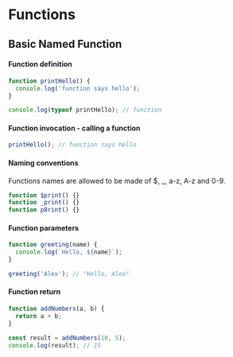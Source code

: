 # Functions 

## Basic Named Function

#### Function definition 

```javascript 
function printHello() {
  console.log('function says hello');
}

console.log(typeof printHello); // function
```

#### Function invocation - calling a function 

```javascript 
printHello(); // function says hello
```

#### Naming conventions  

Functions names are allowed to be made of $, _, a-z, A-z and 0-9. 

```javascript 
function $print() {}
function _print() {}
function p8rint() {}
```

#### Function parameters  

```javascript 
function greeting(name) {
  console.log(`Hello, ${name}`); 
}

greeting('Alex'); // "Hello, Alex"
```

#### Function return 

```javascript 
function addNumbers(a, b) {
  return a + b; 
}

const result = addNumbers(10, 5); 
console.log(result); // 15
```
